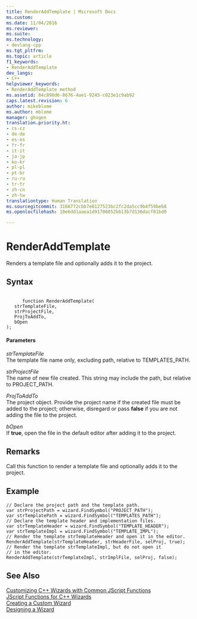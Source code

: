 ```yaml
---
title: RenderAddTemplate | Microsoft Docs
ms.custom: 
ms.date: 11/04/2016
ms.reviewer: 
ms.suite: 
ms.technology:
- devlang-cpp
ms.tgt_pltfrm: 
ms.topic: article
f1_keywords:
- RenderAddTemplate
dev_langs:
- C++
helpviewer_keywords:
- RenderAddTemplate method
ms.assetid: 84c898d6-8676-4ae1-9245-c023e1c9ab92
caps.latest.revision: 6
author: mikeblome
ms.author: mblome
manager: ghogen
translation.priority.ht:
- cs-cz
- de-de
- es-es
- fr-fr
- it-it
- ja-jp
- ko-kr
- pl-pl
- pt-br
- ru-ru
- tr-tr
- zh-cn
- zh-tw
translationtype: Human Translation
ms.sourcegitcommit: 3168772cbb7e8127523bc2fc2da5cc9b4f59beb8
ms.openlocfilehash: 10e6dd1aaea1d91706052bb13b7d136dacf81bd0

---
```

# RenderAddTemplate
Renders a template file and optionally adds it to the project.  
  
## Syntax  
  
```  
  
      function RenderAddTemplate(   
   strTemplateFile,   
   strProjectFile,   
   ProjToAddTo,   
   bOpen    
);  
```  
  
#### Parameters  
 *strTemplateFile*  
 The template file name only, excluding path, relative to TEMPLATES_PATH.  
  
 *strProjectFile*  
 The name of new file created. This string may include the path, but relative to PROJECT_PATH.  
  
 *ProjToAddTo*  
 The project object. Provide the project name if the created file must be added to the project; otherwise, disregard or pass **false** if you are not adding the file to the project.  
  
 *bOpen*  
 If **true**, open the file in the default editor after adding it to the project.  
  
## Remarks  
 Call this function to render a template file and optionally adds it to the project.  
  
## Example  
  
```  
// Declare the project path and the template path.  
var strProjectPath = wizard.FindSymbol("PROJECT_PATH");  
var strTemplatePath = wizard.FindSymbol("TEMPLATES_PATH");  
// Declare the template header and implementation files.  
var strTemplateHeader = wizard.FindSymbol("TEMPLATE_HEADER");  
var strTemplateImpl = wizard.FindSymbol("TEMPLATE_IMPL");  
// Render the template strTemplateHeader and open it in the editor.  
RenderAddTemplate(strTemplateHeader, strHeaderFile, selProj, true);   
// Render the template strTemplateImpl, but do not open it   
// in the editor.  
RenderAddTemplate(strTemplateImpl, strImplFile, selProj, false);  
```  
  
## See Also  
 [Customizing C++ Wizards with Common JScript Functions](../ide/customizing-cpp-wizards-with-common-jscript-functions.md)   
 [JScript Functions for C++ Wizards](../ide/jscript-functions-for-cpp-wizards.md)   
 [Creating a Custom Wizard](../ide/creating-a-custom-wizard.md)   
 [Designing a Wizard](../ide/designing-a-wizard.md)


<!--HONumber=Jan17_HO1-->


